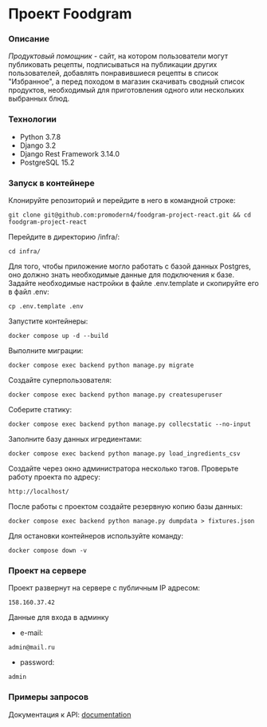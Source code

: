 # Проект Foodgram
### Описание
*Продуктовый помощник* - сайт, на котором пользователи могут публиковать рецепты, подписываться на публикации других пользователей, добавлять понравившиеся рецепты в список "Избранное", а перед походом в магазин скачивать сводный список продуктов, необходимый для приготовления одного или нескольких выбранных блюд.
### Технологии
- Python 3.7.8
- Django 3.2
- Django Rest Framework 3.14.0
- PostgreSQL 15.2

### Запуск в контейнере
Клонируйте репозиторий и перейдите в него в командной строке:
```
git clone git@github.com:promodern4/foodgram-project-react.git && cd foodgram-project-react
```
Перейдите в директорию /infra/:
```
cd infra/
```
Для того, чтобы приложение могло работать с базой данных Postgres, оно должно знать необходимые данные для подключения к базе. Задайте необходимые настройки в файле .env.template и скопируйте его в файл .env:
```
cp .env.template .env
```
Запустите контейнеры:
```
docker compose up -d --build
```
Выполните миграции:
```
docker compose exec backend python manage.py migrate
```
Создайте суперпользователя:
```
docker compose exec backend python manage.py createsuperuser
```
Соберите статику:
```
docker compose exec backend python manage.py collecstatic --no-input
```
Заполните базу данных игредиентами:
```
docker compose exec backend python manage.py load_ingredients_csv
```
Создайте через окно администратора несколько тэгов.
Проверьте работу проекта по адресу:
```
http://localhost/
```
После работы с проектом создайте резервную копию базы данных:
```
docker compose exec backend python manage.py dumpdata > fixtures.json
```
Для остановки контейнеров используйте команду:
```
docker compose down -v
```
### Проект на сервере
Проект развернут на сервере с публичным IP адресом:
```
158.160.37.42
```
Данные для входа в админку
- e-mail:
```
admin@mail.ru
```
- password:
```
admin
```
### Примеры запросов
Документация к API: [documentation](http://localhost/api/docs/)
